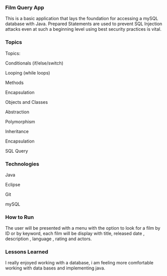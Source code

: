 ### Film Query App

This is a basic application that lays the foundation for accessing a mySQL database with Java. Prepared Statements are used to prevent SQL Injection attacks even at such a beginning level using best security practices is vital.

### Topics

Topics:

Conditionals (if/else/switch)

Looping (while loops)

Methods

Encapsulation

Objects and Classes

Abstraction

Polymorphism

Inheritance

Encapsulation

SQL Query


### Technologies

Java

Eclipse

Git

mySQL


### How to Run

The user will be presented with a menu with the option to look for a film by ID or by keyword, each film will be display with title, released date , description , language , rating and actors.

### Lessons Learned
I really enjoyed working with a database, i am feeling more comfortable working with data bases and implementing java.
